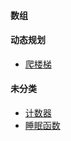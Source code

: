 #### 数组

#### 动态规划
- [爬楼梯](./dynamic-programming/dynamic-porgramming-70.js)

#### 未分类
- [计数器](./2620.js)
- [睡眠函数](./2621-sleep.js)

